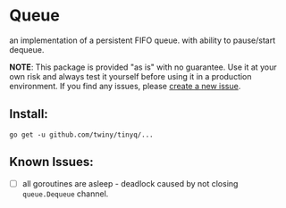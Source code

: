 # Queue
an implementation of a persistent FIFO queue. with ability to pause/start dequeue.

**NOTE**: This package is provided "as is" with no guarantee. Use it at your own risk and always test it yourself before using it in a production environment. If you find any issues, please [create a new issue](https://github.com/twiny/tinyq/issues/new).

## Install:
`go get -u github.com/twiny/tinyq/...`


## Known Issues:
- [ ] all goroutines are asleep - deadlock caused by not closing `queue.Dequeue` channel. 